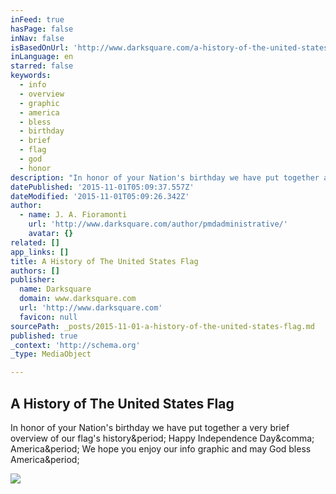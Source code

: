 ```yaml
---
inFeed: true
hasPage: false
inNav: false
isBasedOnUrl: 'http://www.darksquare.com/a-history-of-the-united-states-flag/'
inLanguage: en
starred: false
keywords:
  - info
  - overview
  - graphic
  - america
  - bless
  - birthday
  - brief
  - flag
  - god
  - honor
description: "In honor of your Nation's birthday we have put together a very brief overview of our flag's history. Happy Independence Day, America. We hope you enjoy our info graphic and may God bless America."
datePublished: '2015-11-01T05:09:37.557Z'
dateModified: '2015-11-01T05:09:26.342Z'
author:
  - name: J. A. Fioramonti
    url: 'http://www.darksquare.com/author/pmdadministrative/'
    avatar: {}
related: []
app_links: []
title: A History of The United States Flag
authors: []
publisher:
  name: Darksquare
  domain: www.darksquare.com
  url: 'http://www.darksquare.com'
  favicon: null
sourcePath: _posts/2015-11-01-a-history-of-the-united-states-flag.md
published: true
_context: 'http://schema.org'
_type: MediaObject

---
```

<article style=""><h1>A History of The United States Flag</h1><p>In honor of your Nation's birthday we have put together a very brief overview of our flag's history&amp;period; Happy Independence Day&amp;comma; America&amp;period; We hope you enjoy our info graphic and may God bless America&amp;period;</p><img src="http://www.darksquare.com/wp-content/uploads/2014/07/flaghistory1.jpg" /></article>
